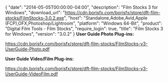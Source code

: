 {
  "date": "2014-05-05T00:00:00-04:00",
  "description": "Film Stocks 3 for Windows",
  "download_url": "https://cdn.borisfx.com/borisfx/store/dft-film-stocks/FilmStocks-3.0.2.exe",
  "host": "Standalone,Adobe,Avid,Apple (FCP),OFX,Photoshop/Lightroom",
  "platform": "Windows 64-Bit",
  "product": "Digital Film Tools - Film Stocks",
  "require_login": true,
  "title": "Film Stocks 3 for Windows",
  "version": "3.0.2"
}
**User Guide Photo Plug-ins:**

https://cdn.borisfx.com/borisfx/store/dft-film-stocks/FilmStocks-v3-UserGuide-Photo.pdf

**User Guide Video/Film Plug-ins:**

https://cdn.borisfx.com/borisfx/store/dft-film-stocks/FilmStocks-v3-UserGuide-VideoFilm.pdf

